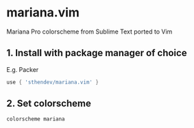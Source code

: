 # mariana.vim
Mariana Pro colorscheme from Sublime Text ported to Vim

## 1. Install with package manager of choice
E.g. Packer
```lua
use { 'sthendev/mariana.vim' }
```

## 2. Set colorscheme
```vim
colorscheme mariana
```
